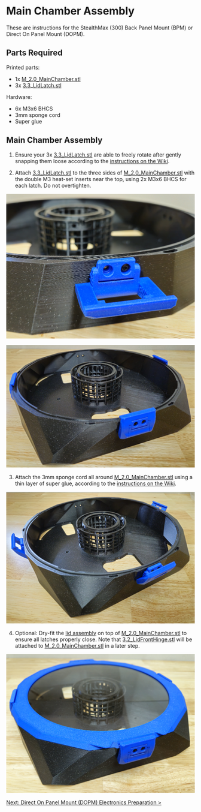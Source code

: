 # Main Chamber Assembly

These are instructions for the StealthMax (300) Back Panel Mount (BPM) or Direct On Panel Mount (DOPM).

## Parts Required

Printed parts:
- 1x [M_2.0_MainChamber.stl](/STLs/2_MainChamber/StealthMax/M_2.0_MainChamber.stl)
- 3x [3.3_LidLatch.stl](/STLs/3_Lid/3.3_LidLatch.stl)

Hardware:
- 6x M3x6 BHCS
- 3mm sponge cord
- Super glue

## Main Chamber Assembly

1. Ensure your 3x [3.3_LidLatch.stl](/STLs/3_Lid/3.3_LidLatch.stl) are able to freely rotate after gently snapping them loose according to the [instructions on the Wiki](https://github.com/nevermore3d/StealthMax/wiki/Assembly#compression-latches).

2. Attach [3.3_LidLatch.stl](/STLs/3_Lid/3.3_LidLatch.stl) to the three sides of [M_2.0_MainChamber.stl](/STLs/2_MainChamber/StealthMax/M_2.0_MainChamber.stl) with the double M3 heat-set inserts near the top, using 2x M3x6 BHCS for each latch. Do not overtighten.

![Lid Latch attach to Main Chamber](/assets/docs/mainchamber_assembly_lidlatch_300.png)

![Lid Latches attached to Main Chamber](/assets/docs/mainchamber_assembly_lidlatches_300.png)

3. Attach the 3mm sponge cord all around [M_2.0_MainChamber.stl](/STLs/2_MainChamber/StealthMax/M_2.0_MainChamber.stl) using a thin layer of super glue, according to the [instructions on the Wiki](https://github.com/nevermore3d/StealthMax/wiki/Assembly#lid).

![Sponge cord attached to Main Chamber](/assets/docs/mainchamber_sponge_cord_300.png)

4. Optional: Dry-fit the [lid assembly](Lid_Assembly.md) on top of [M_2.0_MainChamber.stl](/STLs/2_MainChamber/StealthMax/M_2.0_MainChamber.stl) to ensure all latches properly close. Note that [3.2_LidFrontHinge.stl](/STLs/3_Lid/3.2_LidFrontHinge.stl) will be attached to [M_2.0_MainChamber.stl](/STLs/2_MainChamber/StealthMax/M_2.0_MainChamber.stl) in a later step.

![Main Chamber dry fit](/assets/docs/mainchamber_lid_dryfit_300.png)

[Next: Direct On Panel Mount (DOPM) Electronics Preparation >](DOPM_Electronics_Preparation.md)